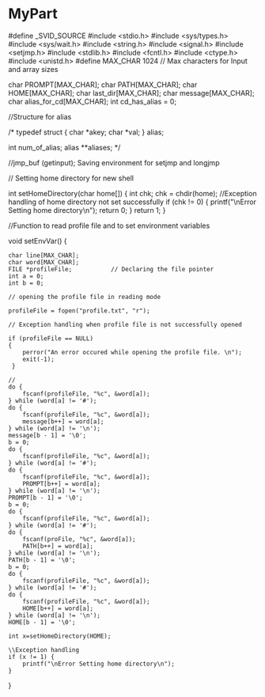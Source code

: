 MyPart
======
#define _SVID_SOURCE
#include <stdio.h>
#include <sys/types.h>
#include <sys/wait.h>
#include <string.h>
#include <signal.h>
#include <setjmp.h>
#include <stdlib.h>
#include <fcntl.h>
#include <ctype.h>
#include <unistd.h>
#define MAX_CHAR 1024 // Max characters for Input and array sizes

char PROMPT[MAX_CHAR];
char PATH[MAX_CHAR];
char HOME[MAX_CHAR];
char last_dir[MAX_CHAR];
char message[MAX_CHAR];
char alias_for_cd[MAX_CHAR];
int cd_has_alias = 0;

//Structure for alias 

/* typedef struct {
	char *akey;
	char *val;
} alias;

int num_of_alias;
alias **aliases;  */

//jmp_buf (getinput); Saving environment for setjmp and longjmp

// Setting home directory for new shell

int setHomeDirectory(char home[]) {
	int chk;
	chk = chdir(home);
	//Exception handling of home directory not set successfully
	if (chk != 0) {
		printf("\nError Setting home directory\n");
		return 0;
	}
	return 1;
}

//Function to read profile file and to set environment variables 

void setEnvVar() {

  	char line[MAX_CHAR];
	char word[MAX_CHAR];
	FILE *profileFile;           // Declaring the file pointer
	int a = 0;
	int b = 0;
	
	// opening the profile file in reading mode
	
	profileFile = fopen("profile.txt", "r");  
	
	// Exception handling when profile file is not successfully opened
	
	if (profileFile == NULL)
	{
	    perror("An error occured while opening the profile file. \n");
	    exit(-1);
	 }
	
	//
	do {
		fscanf(profileFile, "%c", &word[a]);
	} while (word[a] != '#');
	do {
		fscanf(profileFile, "%c", &word[a]);
		message[b++] = word[a];
	} while (word[a] != '\n');
	message[b - 1] = '\0';
	b = 0;
	do {
		fscanf(profileFile, "%c", &word[a]);
	} while (word[a] != '#');
	do {
		fscanf(profileFile, "%c", &word[a]);
		PROMPT[b++] = word[a];
	} while (word[a] != '\n');
	PROMPT[b - 1] = '\0';
	b = 0;
	do {
		fscanf(profileFile, "%c", &word[a]);
	} while (word[a] != '#');
	do {
		fscanf(proFile, "%c", &word[a]);
		PATH[b++] = word[a];
	} while (word[a] != '\n');
	PATH[b - 1] = '\0';
	b = 0;
	do {
		fscanf(profileFile, "%c", &word[a]);
	} while (word[a] != '#');
	do {
		fscanf(profileFile, "%c", &word[a]);
		HOME[b++] = word[a];
	} while (word[a] != '\n');
	HOME[b - 1] = '\0';

	int x=setHomeDirectory(HOME);
	
	\\Exception handling 
	if (x != 1) {
		printf("\nError Setting home directory\n");
	}
}
